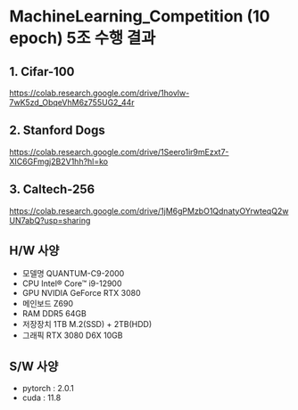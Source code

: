 # MachineLearning_Competition (10 epoch) 5조 수행 결과

## 1. Cifar-100
https://colab.research.google.com/drive/1hovlw-7wK5zd_ObqeVhM6z755UG2_44r

## 2. Stanford Dogs
https://colab.research.google.com/drive/1Seero1ir9mEzxt7-XIC6GFmgj2B2V1hh?hl=ko

## 3. Caltech-256
https://colab.research.google.com/drive/1jM6gPMzbO1QdnatyOYrwteqQ2wUN7abQ?usp=sharing

## H/W 사양
- 모델명 QUANTUM-C9-2000
- CPU	Intel® Core™ i9-12900
- GPU NVIDIA GeForce RTX 3080
- 메인보드	Z690
- RAM	DDR5 64GB
- 저장장치	1TB M.2(SSD) + 2TB(HDD)
- 그래픽	RTX 3080 D6X 10GB

## S/W 사양
- pytorch : 2.0.1
- cuda : 11.8


